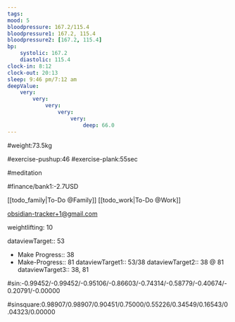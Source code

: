 ```yaml
---
tags: 
mood: 5
bloodpressure: 167.2/115.4
bloodpressure1: 167.2, 115.4
bloodpressure2: [167.2, 115.4]
bp:
    systolic: 167.2
    diastolic: 115.4
clock-in: 8:12
clock-out: 20:13
sleep: 9:46 pm/7:12 am
deepValue: 
    very: 
        very: 
            very: 
                very: 
                    very: 
                        deep: 66.0
---
```


#weight:73.5kg

#exercise-pushup:46
#exercise-plank:55sec

#meditation




#finance/bank1:-2.7USD

[[todo_family|To-Do @Family]]
[[todo_work|To-Do @Work]]

obsidian-tracker+1@gmail.com

weightlifting: 10

dataviewTarget:: 53
- Make Progress:: 38
- Make-Progress:: 81
dataviewTarget1:: 53/38
dataviewTarget2:: 38 @ 81
dataviewTarget3:: 38, 81

#sin:-0.99452/-0.99452/-0.95106/-0.86603/-0.74314/-0.58779/-0.40674/-0.20791/-0.00000

#sinsquare:0.98907/0.98907/0.90451/0.75000/0.55226/0.34549/0.16543/0.04323/0.00000

